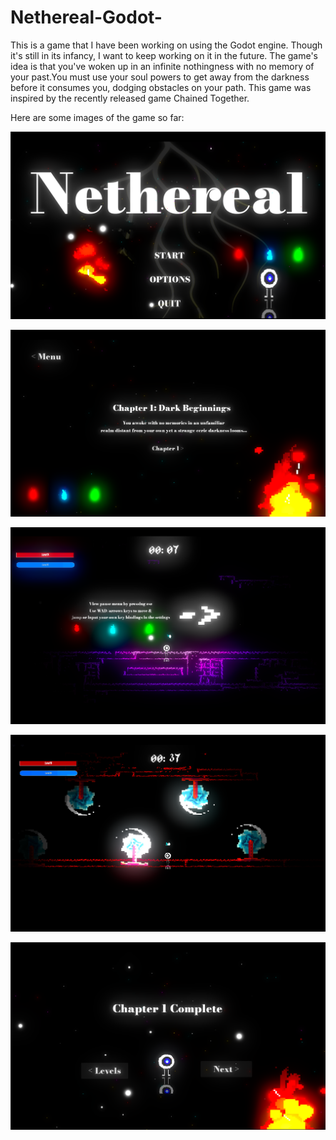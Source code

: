 # Nethereal-Godot-

This is a game that I have been working on using the Godot engine. Though it's still in its infancy, I want to keep working on it in the future. The game's idea is that you've woken up in an infinite nothingness with no memory of your past.You must use your soul powers to get away from the darkness before it consumes you, dodging obstacles on your path. This game was inspired by the recently released game Chained Together.

Here are some images of the game so far:

![images1](assets/images/images1.png)

![images1](assets/images/images2.png)

![images1](assets/images/images3.png)

![images1](assets/images/images4.png)

![images1](assets/images/images5.png)
